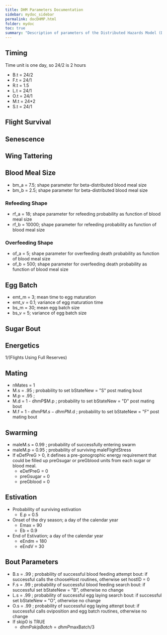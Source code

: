 ```yaml
---
title: DHM Parameters Documentation
sidebar: mydoc_sidebar
permalink: docDHMP.html
folder: mydoc
toc: true
summary: "Description of parameters of the Distributed Hazards Model (DHM)"
---
```

## Timing
Time unit is one day, so 24/2 is 2 hours

*   B.t = 24/2
*   F.t = 24/1
*   R.t = 1.5  
*   L.t = 24/1
*   O.t = 24/1
*   M.t = 24*2
*   S.t = 24/1

## Flight Survival

## Senescence

## Wing Tattering

## Blood Meal Size

* bm_a = 7.5; shape parameter for beta-distributed blood meal size
* bm_b = 2.5; shape parameter for beta-distributed blood meal size

### Refeeding Shape

* rf_a = 18; shape parameter for refeeding probability as function of blood meal size
* rf_b = 10000; shape parameter for refeeding probability as function of blood meal size

### Overfeeding Shape

* of_a = 5; shape parameter for overfeeding death probability as function of blood meal size
* of_b = 500; shape parameter for overfeeding death probability as function of blood meal size

## Egg Batch

* emt_m = 3; mean time to egg maturation
* emt_v = 0.1; variance of egg maturation time
* bs_m = 30; mean egg batch size
* bs_v = 5; variance of egg batch size

## Sugar Bout

## Energetics
1/(Flights Using Full Reserves)

## Mating
*   nMates = 1
*   M.s = .95 ; probability to set bStateNew = "S" post mating bout
*   M.p = .95 ;
*   M.d = 1 - dhmP$M.p ; probability to set bStateNew = "D" post mating bout
*   M.f = 1 - dhmP$M.s - dhmP$M.d ; probability to set bStateNew = "F" post mating bout

## Swarming

*   maleM.s = 0.99 ; probability of successfully entering swarm
*   maleM.p = 0.95 ; probability of surviving maleFlightStress
*   If eDefPreG > 0, it defines a pre-gonogrophic energy requirement that could be filled up preGsugar or preGblood units from each sugar or blood meal.
    *   eDefPreG  = 0
    *   preGsugar = 0
    *   preGblood = 0

## Estivation

*   Probability of surviving estivation
    *   E.p = 0.5
*   Onset of the dry season; a day of the calendar year
    *   Emax = 90
    *   Eb = 0.9
*   End of Estivation; a day of the calendar year
    *   eEndm = 180
    *   eEndV = 30

## Bout Parameters

*   B.s = .99 ; probability of successful blood feeding attempt bout: if successful calls the chooseHost routines, otherwise set hostID = 0
*   F.s = .99 ; probability of successful blood feeding search bout: if successful set bStateNew = "B", otherwise no change
*   L.s = .99 ; probability of successful egg laying search bout: if successful set bStateNew = "O", otherwise no change
*   O.s = .99 ; probability of successful egg laying attenpt bout: if successful calls oviposition and egg batch routines, otherwise no change
*   If skip0 is TRUE
    *   dhmP$skipBatch = dhmP$maxBatch/3
